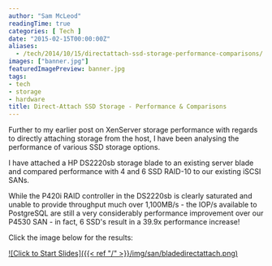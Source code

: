 ```yaml
---
author: "Sam McLeod"
readingTime: true
categories: [ Tech ]
date: "2015-02-15T00:00:00Z"
aliases:
  - /tech/2014/10/15/directattach-ssd-storage-performance-comparisons/
images: ["banner.jpg"]
featuredImagePreview: banner.jpg
tags:
- tech
- storage
- hardware
title: Direct-Attach SSD Storage - Performance & Comparisons
---
```


Further to my earlier post on XenServer storage performance with regards to directly attaching storage from the host, I have been analysing the performance of various SSD storage options.

I have attached a HP DS2220sb storage blade to an existing server blade and compared performance with 4 and 6 SSD RAID-10 to our existing iSCSI SANs.

While the P420i RAID controller in the DS2220sb is clearly saturated and unable to provide throughput much over 1,100MB/s - the IOP/s available to PostgreSQL are still a very considerably performance improvement over our P4530 SAN - in fact, 6 SSD's result in a 39.9x performance increase!

Click the image below for the results:

[![Click to Start Slides]({{< ref "/" >}}/img/san/bladedirectattach.png)](https://ixa.io/wp-content/uploads/2015/01/SSDvsSAN.pdf)

<!-- #TODO: fix broken link to SSDvsSAN.pdf -->
